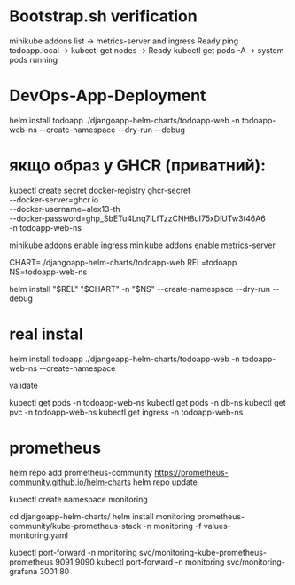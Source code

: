 # Bootstrap.sh verification

minikube addons list -> metrics-server and ingress Ready
ping todoapp.local ->
kubectl get nodes -> Ready
kubectl get pods -A -> system pods running







# DevOps-App-Deployment



helm install todoapp ./djangoapp-helm-charts/todoapp-web   -n todoapp-web-ns   --create-namespace   --dry-run   --debug




# якщо образ у GHCR (приватний):
kubectl create secret docker-registry ghcr-secret \
  --docker-server=ghcr.io \
  --docker-username=alex13-th \
  --docker-password=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 \
  -n todoapp-web-ns




minikube addons enable ingress
minikube addons enable metrics-server



CHART=./djangoapp-helm-charts/todoapp-web
REL=todoapp
NS=todoapp-web-ns

helm install "$REL" "$CHART" -n "$NS" --create-namespace --dry-run --debug



# real instal

helm install todoapp ./djangoapp-helm-charts/todoapp-web -n todoapp-web-ns --create-namespace


validate

kubectl get pods -n todoapp-web-ns
kubectl get pods -n db-ns
kubectl get pvc -n todoapp-web-ns
kubectl get ingress -n todoapp-web-ns


# prometheus


helm repo add prometheus-community https://prometheus-community.github.io/helm-charts
helm repo update

kubectl create namespace monitoring

cd djangoapp-helm-charts/
helm install monitoring prometheus-community/kube-prometheus-stack   -n monitoring -f values-monitoring.yaml


kubectl port-forward -n monitoring svc/monitoring-kube-prometheus-prometheus 9091:9090
kubectl port-forward -n monitoring svc/monitoring-grafana 3001:80